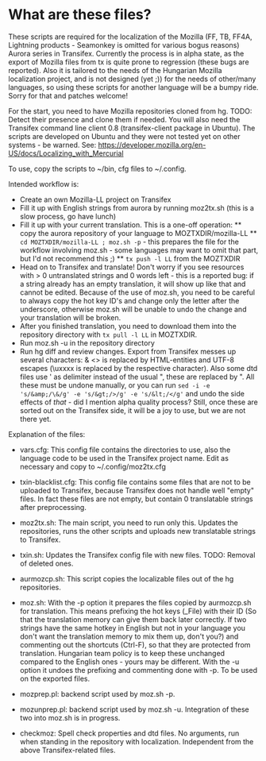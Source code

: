 What are these files?
===

These scripts are required for the localization of the Mozilla (FF, TB, FF4A, Lightning products - Seamonkey is omitted for various bogus reasons) Aurora series in Transifex. Currently the process is in alpha state, as the export of Mozilla files from tx is quite prone to regression (these bugs are reported). Also it is tailored to the needs of the Hungarian Mozilla localization project, and is not designed (yet ;)) for the needs of other/many languages, so using these scripts for another language will be a bumpy ride. Sorry for that and patches welcome!

For the start, you need to have Mozilla repositories cloned from hg. 
TODO: Detect their presence and clone them if needed. 
You will also need the Transifex command line client 0.8 (transifex-client package in Ubuntu). The scripts are developed on Ubuntu and they were not tested yet on other systems - be warned.
See:
https://developer.mozilla.org/en-US/docs/Localizing_with_Mercurial

To use, copy the scripts to ~/bin, cfg files to ~/.config. 

Intended workflow is:
* Create an own Mozilla-LL project on Transifex
* Fill it up with English strings from aurora by running moz2tx.sh (this is a slow process, go have lunch)
* Fill it up with your current translation. This is a one-off operation:
** copy the aurora repository of your language to MOZTXDIR/mozilla-LL
** `cd MOZTXDIR/mozilla-LL ; moz.sh -p` - this prepares the file for the workflow involving moz.sh - some languages may want to omit that part, but I'd not recommend this ;)
** `tx push -l LL` from the MOZTXDIR
* Head on to Transifex and translate! Don't worry if you see resources with > 0 untranslated strings and 0 words left - this is a reported bug: if a string already has an empty translation, it will show up like that and cannot be edited. Because of the use of moz.sh, you need to be careful to always copy the hot key ID's and change only the letter after the underscore, otherwise moz.sh will be unable to undo the change and your translation will be broken.
* After you finished translation, you need to download them into the repository directory with `tx pull -l LL` in MOZTXDIR.
* Run moz.sh -u in the repository directory
* Run hg diff and review changes. Export from Transifex messes up several characters: & <> is replaced by HTML-entities and UTF-8 escapes (\uxxxx is replaced by the respective character). Also some dtd files use ' as delimiter instead of the usual ", these are replaced by ". All these must be undone manually, or you can run ` sed -i -e 's/&amp;/\&/g' -e 's/&gt;/>/g' -e 's/&lt;/</g' `
and undo the side effects of _that_ - did I mention alpha quality process?
Still, once these are sorted out on the Transifex side, it will be a joy to use, but we are not there yet.

Explanation of the files:

* vars.cfg: This config file contains the directories to use, also the language code to be used in the Transifex project name. Edit as necessary and copy to ~/.config/moz2tx.cfg
* txin-blacklist.cfg: This config file contains some files that are not to be uploaded to Transifex, because Transifex does not handle well "empty" files. In fact these files are not empty, but contain 0 translatable strings after preprocessing.

* moz2tx.sh: The main script, you need to run only this. Updates the repositories, runs the other scripts and uploads new translatable strings to Transifex.

* txin.sh: Updates the Transifex config file with new files. TODO: Removal of deleted ones.
* aurmozcp.sh: This script copies the localizable files out of the hg repositories.
* moz.sh: With the -p option it prepares the files copied by aurmozcp.sh for translation. This means prefixing the hot keys (_File) with their ID (So that the translation memory can give them back later correctly. If two strings have the same hotkey in English but not in your language you don't want the translation memory to mix them up, don't you?) and commenting out the shortcuts (Ctrl-F), so that they are protected from translation. Hungarian team policy is to keep these unchanged compared to the English ones - yours may be different.
With the -u option it undoes the prefixing and commenting done with -p. To be used on the exported files.
* mozprep.pl: backend script used by moz.sh -p.
* mozunprep.pl: backend script used by moz.sh -u. Integration of these two into moz.sh is in progress.

* checkmoz: Spell check properties and dtd files. No arguments, run when standing in the repository with localization. Independent from the above Transifex-related files.
